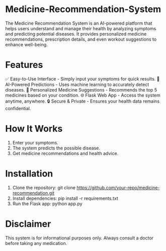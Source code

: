 # Medicine-Recommendation-System
The Medicine Recommendation System is an AI-powered platform that helps users understand and manage their health by analyzing symptoms and predicting potential diseases. It provides personalized medicine recommendations, prescription details, and even workout suggestions to enhance well-being.

# Features 
✅ Easy-to-Use Interface - Simply input your symptoms for quick results.
🤖 AI-Powered Predictions - Uses machine learning to accurately detect diseases.
💊 Personalized Medicine Suggestions - Recommends the top 5 medicines based on your condition.
🌐 Flask Web App - Access the system anytime, anywhere.
🔒 Secure & Private - Ensures your health data remains confidential.

# How It Works
1. Enter your symptoms.
2. The system predicts the possible disease.
3. Get medicine recommendations and health advice.

# Installation
1. Clone the repository:
        git clone https://github.com/your-repo/medicine-recommendation.git
2. Install dependencies:
        pip install -r requirements.txt
3. Run the Flask app:
        python app.py

# Disclaimer
This system is for informational purposes only. Always consult a doctor before taking any medication.
